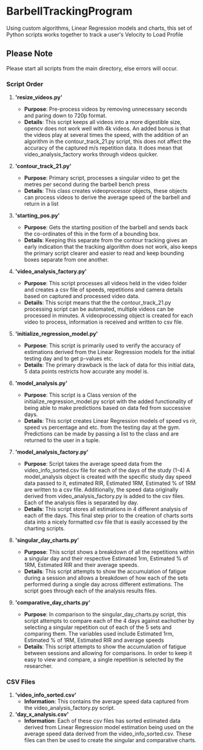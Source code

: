 # BarbellTrackingProgram
 Using custom algorithms, Linear Regression models and charts, this set of Python scripts works together to track a user's Velocity to Load Profile

## Please Note
 Please start all scripts from the main directory, else errors will occur.

### Script Order
1. **'resize_videos.py'**
    - **Purpose**: Pre-process videos by removing unnecessary seconds and paring down to 720p format.
    - **Details**: This script keeps all videos into a more digestible size, opencv does not work well with 4k videos. An added bonus is that the videos play at several times the speed, with the addition of an algorithm in the contour_track_21.py script, this does not affect the accuracy of the captured m/s repetition data. It does mean that video_analysis_factory works through videos quicker.

2. **'contour_track_21.py'**
    - **Purpose**: Primary script, processes a singular video to get the metres per second during the barbell bench press
    - **Details**: This class creates videoprocessor objects, these objects can process videos to derive the average speed of the barbell and return in a list

3. **'starting_pos.py'**
    - **Purpose**: Gets the starting position of the barbell and sends back the co-ordinates of this in the form of a bounding box.
    - **Details**: Keeping this separate from the contour tracking gives an early indication that the tracking algorithm does not work, also keeps the primary script clearer and easier to read and keep bounding boxes separate from one another.

4. **'video_analysis_factory.py'**
    - **Purpose**: This script processes all videos held in the video folder and creates a csv file of speeds, repetitions and camera details based on captured and processed video data.
    - **Details**: This script means that the the contour_track_21.py processing script can be automated, multiple videos can be processed in minutes. A videoprocessing object is created for each video to process, information is received and written to csv file.

5. **'initialize_regression_model.py'**
    - **Purpose**: This script is primarily used to verify the accuracy of estimations derived from the Linear Regression models for the initial testing day and to get p-values etc. 
    - **Details**: The primary drawback is the lack of data for this initial data, 5 data points restricts how accurate any model is.

6. **'model_analysis.py'**
    - **Purpose**: This script is a Class version of the initialize_regression_model.py script with the added functionality of being able to make predictions based on data fed from successive days.
    - **Details**: This script creates Linear Regression models of speed vs rir, speed vs percentage and etc. from the testing day at the gym. Predictions can be made by passing a list to the class and are returned to the user in a tuple.

7. **'model_analysis_factory.py'**
    - **Purpose**: Script takes the average speed data from the video_info_sorted.csv file for each of the days of the study (1-4) A model_analysis object is created with the specific study day speed data passed to it, estimated RIR, Estimated 1RM, Estimated % of 1RM are written to a csv file. Additionally, the speed data originally derived from video_analysis_factory.py is added to the csv files. Each of the analysis files is separated by day.
    - **Details**: This script stores all estimations in 4 different analysis of each of the days. This final step prior to the creation of charts sorts data into a nicely formatted csv file that is easily accessed by the charting scripts. 

8. **'singular_day_charts.py'**
    - **Purpose**: This script shows a breakdown of all the repetitions within a singular day and their respective Estimated 1rm, Estimated % of 1RM, Estimated RIR and their average speeds. 
    - **Details**: This script attempts to show the accumulation of fatigue during a session and allows a breakdown of how each of the sets performed during a single day across different estimations. The script goes through each of the analysis results files.

9. **'comparative_day_charts.py'**
    -  **Purpose**: In comparison to the singular_day_charts.py script, this script attempts to compare each of the 4 days against eachother by selecting a singular repetition out of each of the 5 sets and comparing them. The variables used include Estimated 1rm, Estimated % of 1RM, Estimated RIR and average speeds
    - **Details**: This script attempts to show the accumulation of fatigue between sessions and allowing for comparisons. In order to keep it easy to view and compare, a single repetition is selected by the researcher.

### CSV Files
1. **'video_info_sorted.csv'**
    - **Information**: This contains the average speed data captured from the video_analysis_factory.py script. 
2. **'day_x_analysis.csv'**
    - **Information**: Each of these csv files has sorted estimated data derived from Linear Regression model estimation being used on the average speed data derived from the video_info_sorted.csv. These files can then be used to create the singular and comparative charts.